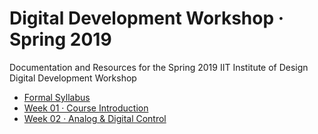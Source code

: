 # Digital Development Workshop · Spring 2019
Documentation and Resources for the Spring 2019 IIT Institute of Design Digital Development Workshop

- [Formal Syllabus](digital-development-s19.pdf)
- [Week 01 · Course Introduction](week01/README.md) 	
- [Week 02 · Analog & Digital Control](week02/README.md) 	
